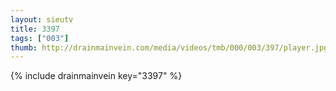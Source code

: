 ```yaml
--- 
layout: sieutv
title: 3397
tags: ["003"]
thumb: http://drainmainvein.com/media/videos/tmb/000/003/397/player.jpg
---
```

{% include drainmainvein key="3397" %} 
